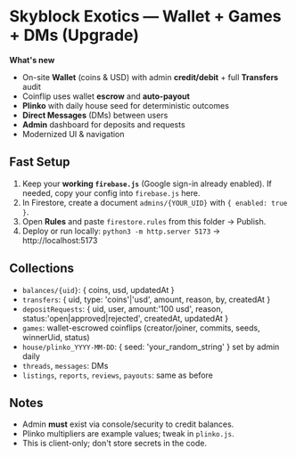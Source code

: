 
# Skyblock Exotics — Wallet + Games + DMs (Upgrade)

**What's new**
- On-site **Wallet** (coins & USD) with admin **credit/debit** + full **Transfers** audit
- Coinflip uses wallet **escrow** and **auto-payout**
- **Plinko** with daily house seed for deterministic outcomes
- **Direct Messages** (DMs) between users
- **Admin** dashboard for deposits and requests
- Modernized UI & navigation

## Fast Setup
1) Keep your **working `firebase.js`** (Google sign-in already enabled). If needed, copy your config into `firebase.js` here.
2) In Firestore, create a document `admins/{YOUR_UID}` with `{ enabled: true }`.
3) Open **Rules** and paste `firestore.rules` from this folder → Publish.
4) Deploy or run locally: `python3 -m http.server 5173` → http://localhost:5173

## Collections
- `balances/{uid}`: { coins, usd, updatedAt }
- `transfers`: { uid, type: 'coins'|'usd', amount, reason, by, createdAt }
- `depositRequests`: { uid, user, amount:'100 usd', reason, status:'open|approved|rejected', createdAt, updatedAt }
- `games`: wallet-escrowed coinflips (creator/joiner, commits, seeds, winnerUid, status)
- `house/plinko_YYYY-MM-DD`: { seed: 'your_random_string' } set by admin daily
- `threads`, `messages`: DMs
- `listings`, `reports`, `reviews`, `payouts`: same as before

## Notes
- Admin **must** exist via console/security to credit balances.
- Plinko multipliers are example values; tweak in `plinko.js`.
- This is client-only; don't store secrets in the code.

